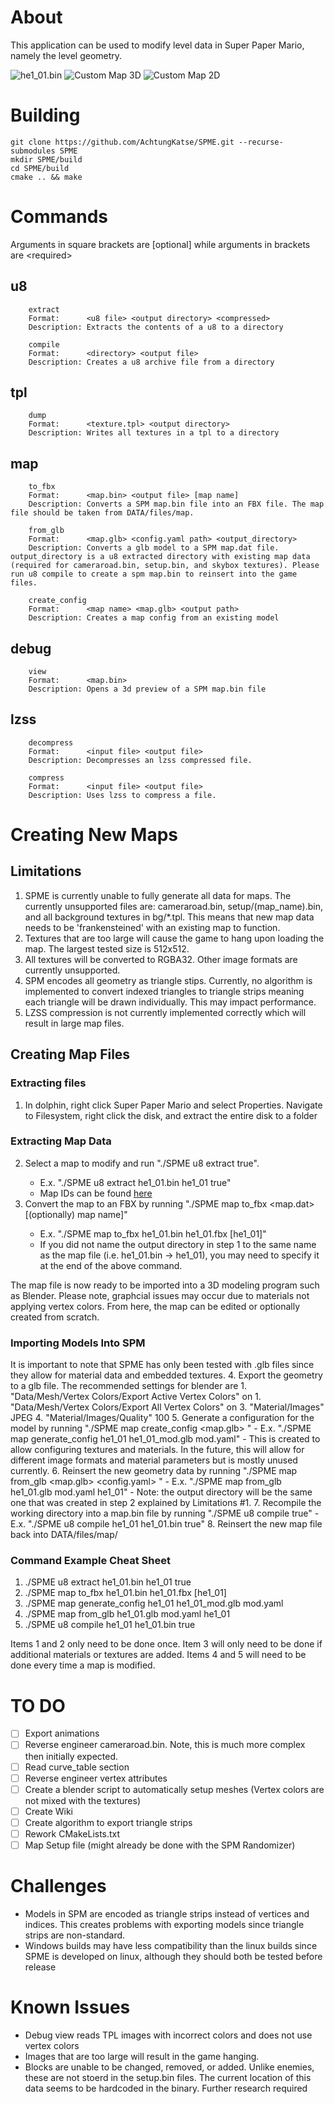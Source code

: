 # About
This application can be used to modify level data in Super Paper Mario, namely the level geometry.

![he1_01.bin](/Images/he1_01.png)
![Custom Map 3D](/Images/SPM_Modded_Map.png)
![Custom Map 2D](/Images/SPM_Modded_Map_2.png)

# Building
```
git clone https://github.com/AchtungKatse/SPME.git --recurse-submodules SPME
mkdir SPME/build
cd SPME/build
cmake .. && make
```

# Commands
Arguments in square brackets are \[optional] while arguments in brackets are \<required>
## u8
  		extract
  		Format:      <u8 file> <output directory> <compressed>
  		Description: Extracts the contents of a u8 to a directory
  
  		compile
  		Format:      <directory> <output file>
  		Description: Creates a u8 archive file from a directory
  
## tpl
  		dump
  		Format:      <texture.tpl> <output directory>
  		Description: Writes all textures in a tpl to a directory
  
## map
  		to_fbx
  		Format:      <map.bin> <output file> [map name]
  		Description: Converts a SPM map.bin file into an FBX file. The map file should be taken from DATA/files/map.
  
  		from_glb
  		Format:      <map.glb> <config.yaml path> <output_directory>
  		Description: Converts a glb model to a SPM map.dat file. output_directory is a u8 extracted directory with existing map data (required for cameraroad.bin, setup.bin, and skybox textures). Please run u8 compile to create a spm map.bin to reinsert into the game files.
  
  		create_config
  		Format:      <map name> <map.glb> <output path>
  		Description: Creates a map config from an existing model
  
## debug
  		view
  		Format:      <map.bin>
  		Description: Opens a 3d preview of a SPM map.bin file
  
## lzss
  		decompress
  		Format:      <input file> <output file>
  		Description: Decompresses an lzss compressed file.
  
  		compress
  		Format:      <input file> <output file>
  		Description: Uses lzss to compress a file.
  
# Creating New Maps
## Limitations
1. SPME is currently unable to fully generate all data for maps. The currently unsupported files are: cameraroad.bin, setup/(map_name).bin, and all background textures in bg/*.tpl. This means that new map data needs to be 'frankensteined' with an existing map to function.
2. Textures that are too large will cause the game to hang upon loading the map. The largest tested size is 512x512.
3. All textures will be converted to RGBA32. Other image formats are currently unsupported.
4. SPM encodes all geometry as triangle stips. Currently, no algorithm is implemented to convert indexed triangles to triangle strips meaning each triangle will be drawn individually. This may impact performance.
5. LZSS compression is not currently implemented correctly which will result in large map files.

## Creating Map Files
### Extracting files
1. In dolphin, right click Super Paper Mario and select Properties. Navigate to Filesystem, right click the disk, and extract the entire disk to a folder

### Extracting Map Data
2. Select a map to modify and run "./SPME u8 extract <map file> <output directory> true".
    - E.x. "./SPME u8 extract he1_01.bin he1_01 true"
    - Map IDs can be found [here](https://docs.google.com/document/d/10w4CS5oNBOHHYtM9OrNUYM7GIqNxIaR-b_Sr8FSG7Pk/)
3. Convert the map to an FBX by running "./SPME map to_fbx <map.dat> <output file> \[(optionally) map name\]"
    - E.x. "./SPME map to_fbx he1_01.bin he1_01.fbx \[he1_01]"
    - If you did not name the output directory in step 1 to the same name as the map file (i.e. he1_01.bin -> he1_01), you may need to specify it at the end of the above command.

The map file is now ready to be imported into a 3D modeling program such as Blender. Please note, graphcial issues may occur due to materials not applying vertex colors.
From here, the map can be edited or optionally created from scratch.

### Importing Models Into SPM
It is important to note that SPME has only been tested with .glb files since they allow for material data and embedded textures.
4. Export the geometry to a glb file. The recommended settings for blender are
    1. "Data/Mesh/Vertex Colors/Export Active Vertex Colors"    on
    1. "Data/Mesh/Vertex Colors/Export All Vertex Colors"       on
    3. "Material/Images"            JPEG
    4. "Material/Images/Quality"    100
5. Generate a configuration for the model by running "./SPME map create_config <map name> <map.glb> <output config>"
    - E.x. "./SPME map generate_config he1_01 he1_01_mod.glb mod.yaml"
    - This is created to allow configuring textures and materials. In the future, this will allow for different image formats and material parameters but is mostly unused currently.
6. Reinsert the new geometry data by running "./SPME map from_glb <map.glb> <config.yaml> <output directory>"
    - E.x. "./SPME map from_glb he1_01.glb mod.yaml he1_01"
    - Note: the output directory will be the same one that was created in step 2 explained by Limitations #1.
7. Recompile the working directory into a map.bin file by running "./SPME u8 compile <map directory> <output map> true"
    - E.x. "./SPME u8 compile he1_01 he1_01.bin true"
8. Reinsert the new map file back into DATA/files/map/

### Command Example Cheat Sheet
1. ./SPME u8 extract he1_01.bin he1_01 true
2. ./SPME map to_fbx he1_01.bin he1_01.fbx \[he1_01]
3. ./SPME map generate_config he1_01 he1_01_mod.glb mod.yaml
4. ./SPME map from_glb he1_01.glb mod.yaml he1_01
5. ./SPME u8 compile he1_01 he1_01.bin true

Items 1 and 2 only need to be done once.
Item 3 will only need to be done if additional materials or textures are added.
Items 4 and 5 will need to be done every time a map is modified.

# TO DO
- [ ] Export animations
- [ ] Reverse engineer cameraroad.bin. Note, this is much more complex then initially expected.
- [ ] Read curve_table section
- [ ] Reverse engineer vertex attributes
- [ ] Create a blender script to automatically setup meshes (Vertex colors are not mixed with the textures)
- [ ] Create Wiki
- [ ] Create algorithm to export triangle strips
- [ ] Rework CMakeLists.txt
- [ ] Map Setup file (might already be done with the SPM Randomizer)

# Challenges
- Models in SPM are encoded as triangle strips instead of vertices and indices. This creates problems with exporting models since triangle strips are non-standard.
- Windows builds may have less compatibility than the linux builds since SPME is developed on linux, although they should both be tested before release

# Known Issues
- Debug view reads TPL images with incorrect colors and does not use vertex colors
- Images that are too large will result in the game hanging.
- Blocks are unable to be changed, removed, or added. Unlike enemies, these are not stoerd in the setup.bin files. The current location of this data seems to be hardcoded in the binary. Further research required
